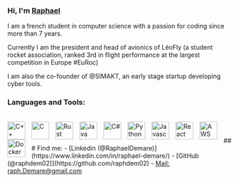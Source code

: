 ### Hi, I'm [Raphael](https://www.linkedin.com/in/raphael-demare/)

I am a french student in computer science with a passion for coding since more than 7 years.

Currently I am the president and head of avionics of LéoFly (a student rocket association, ranked 3rd in flight performance at the largest competition in Europe #EuRoc)


 I am also the co-founder of @SIMAKT, an early stage startup developing cyber tools.

### Languages and Tools:  
<br>
<img align="left" alt = "C++" width = "40px" src="https://cdn.jsdelivr.net/gh/devicons/devicon/icons/cplusplus/cplusplus-original.svg" style = "padding-right:11px;" /> <img align="left" alt = "C" width = "40px" src="https://cdn.jsdelivr.net/gh/devicons/devicon/icons/c/c-original.svg" style = "padding-right:11px;" /> <img align="left" alt = "Rust" width = "40px" img src="https://cdn.jsdelivr.net/gh/devicons/devicon/icons/rust/rust-plain.svg#gh-dark-mode-only" style = "padding-right:11px;" /> <img align="left" alt = "Java" width = "40px" src="https://cdn.jsdelivr.net/gh/devicons/devicon/icons/java/java-original.svg" style = "padding-right:11px;" /> <img align="left" alt = "C#" width = "40px" src="https://cdn.jsdelivr.net/gh/devicons/devicon/icons/csharp/csharp-original.svg" style = "padding-right:11px;" /> <img align="left" alt = "Python" width = "40px" src="https://cdn.jsdelivr.net/gh/devicons/devicon/icons/python/python-original.svg" style = "padding-right:11px;" /> <img align="left" alt = "Javascript" width = "40px"  src="https://cdn.jsdelivr.net/gh/devicons/devicon/icons/javascript/javascript-original.svg" style = "padding-right:11px;" /> <img align="left" alt = "React" width = "40px" src="https://cdn.jsdelivr.net/gh/devicons/devicon/icons/react/react-original.svg" style = "padding-right:11px;" /> <img align="left" alt = "AWS" width = "40px" src="https://cdn.jsdelivr.net/gh/devicons/devicon/icons/amazonwebservices/amazonwebservices-original-wordmark.svg" style = "padding-right:11px;" /> <img align="left" alt = "Docker" width = "40px" src="https://cdn.jsdelivr.net/gh/devicons/devicon/icons/docker/docker-original.svg" style = "padding-right:11px;" />
 <br>
 <br>
### Find me:
- [Linkedin (@RaphaelDemare)](https://www.linkedin.com/in/raphael-demare/)
- [GitHub (@raphdem02)](https://github.com/raphdem02)
- <a href="mailto:raph.Demare@gmail.com">Mail: raph.Demare@gmail.com </a>

  
  
  
  
  
<!-- ![GHstats](https://github-readme-stats.vercel.app/api?username=raphdem02&show_icons=true) -->


          

<!--
**raphdem02/raphdem02** is a ✨ _special_ ✨ repository because its `README.md` (this file) appears on your GitHub profile.

Here are some ideas to get you started:

- 🔭 I’m currently working on ...
- 🌱 I’m currently learning ...
- 👯 I’m looking to collaborate on ...
- 🤔 I’m looking for help with ...
- 💬 Ask me about ...
- 📫 How to reach me: ...
- 😄 Pronouns: ...
- ⚡ Fun fact: ...
-->
